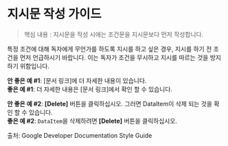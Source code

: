 # 지시문 작성 가이드 #

> 핵심 내용 : 지시문을 작성 시에는 조건문을 지시문보다 먼저 작성합니다. 

특정 조건에 대해 독자에게 무언가를 하도록 지시를 하고 싶은 경우, 지시를 하기 전 조건을 먼저 언급하시기 바랍니다. 이는 독자가 조건을 무시하고 지시를 따르는 것을 방지하기 위함입니다.  

**안 좋은 예 #1**: [문서 링크]에 더 자세한 내용이 있습니다.   
**좋은 예 #1**: 더 자세한 내용은 [문서 링크]에서 확인 할 수 있습니다. 

**안 좋은 예 #2**: **[Delete]** 버튼을 클릭하십시오. 그러면 DataItem이 삭제 되는 것을 확인 할 수 있습니다.   
**좋은 예 #2**: `DataItem`을 삭제하려면  **[Delete]** 버튼을 클릭하십시오. 

출처: Google Developer Documentation Style Guide
